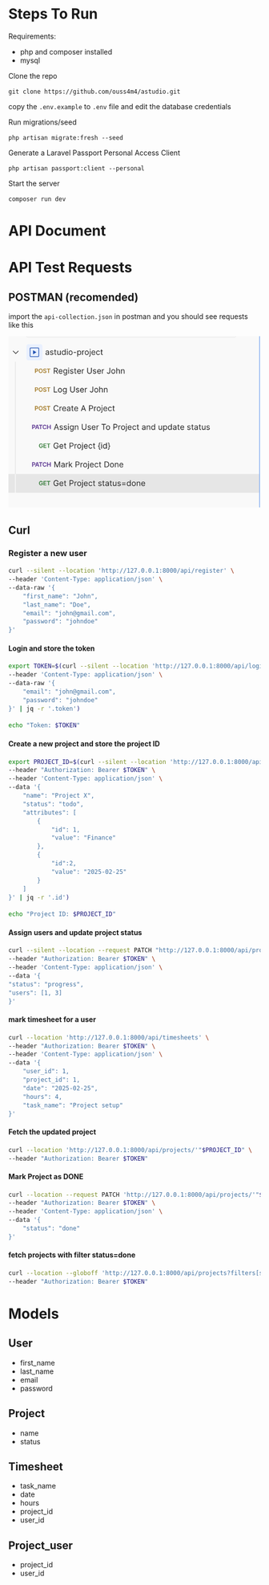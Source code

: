 # Steps To Run

Requirements:

-   php and composer installed
-   mysql

Clone the repo

```shell
git clone https://github.com/ouss4m4/astudio.git
```

copy the `.env.example` to `.env` file and edit the database credentials

Run migrations/seed

```shell
php artisan migrate:fresh --seed
```

Generate a Laravel Passport Personal Access Client

```shell
php artisan passport:client --personal
```

Start the server

```shell
composer run dev
```

# API Document

# API Test Requests

## POSTMAN (recomended)

import the `api-collection.json` in postman
and you should see requests like this

![postman request](./postman.png)

## Curl

### Register a new user

```bash
curl --silent --location 'http://127.0.0.1:8000/api/register' \
--header 'Content-Type: application/json' \
--data-raw '{
    "first_name": "John",
    "last_name": "Doe",
    "email": "john@gmail.com",
    "password": "johndoe"
}'
```

#### Login and store the token

```bash
export TOKEN=$(curl --silent --location 'http://127.0.0.1:8000/api/login' \
--header 'Content-Type: application/json' \
--data-raw '{
    "email": "john@gmail.com",
    "password": "johndoe"
}' | jq -r '.token')

echo "Token: $TOKEN"
```

#### Create a new project and store the project ID

```bash
export PROJECT_ID=$(curl --silent --location 'http://127.0.0.1:8000/api/projects' \
--header "Authorization: Bearer $TOKEN" \
--header 'Content-Type: application/json' \
--data '{
    "name": "Project X",
    "status": "todo",
    "attributes": [
        {
            "id": 1,
            "value": "Finance"
        },
        {
            "id":2,
            "value": "2025-02-25"
        }
    ]
}' | jq -r '.id')

echo "Project ID: $PROJECT_ID"
```

#### Assign users and update project status

```bash
curl --silent --location --request PATCH "http://127.0.0.1:8000/api/projects/$PROJECT_ID" \
--header "Authorization: Bearer $TOKEN" \
--header 'Content-Type: application/json' \
--data '{
"status": "progress",
"users": [1, 3]
}'
```

#### mark timesheet for a user

```bash
curl --location 'http://127.0.0.1:8000/api/timesheets' \
--header "Authorization: Bearer $TOKEN" \
--header 'Content-Type: application/json' \
--data '{
    "user_id": 1,
    "project_id": 1,
    "date": "2025-02-25",
    "hours": 4,
    "task_name": "Project setup"
}'
```

#### Fetch the updated project

```bash
curl --location 'http://127.0.0.1:8000/api/projects/'"$PROJECT_ID" \
--header "Authorization: Bearer $TOKEN"
```

#### Mark Project as DONE

```bash
curl --location --request PATCH 'http://127.0.0.1:8000/api/projects/'"$PROJECT_ID" \
--header "Authorization: Bearer $TOKEN" \
--header 'Content-Type: application/json' \
--data '{
    "status": "done"
}'
```

#### fetch projects with filter status=done

```bash
curl --location --globoff 'http://127.0.0.1:8000/api/projects?filters[status]=done' \
--header "Authorization: Bearer $TOKEN"
```

# Models

## User

-   first_name
-   last_name
-   email
-   password

## Project

-   name
-   status

## Timesheet

-   task_name
-   date
-   hours
-   project_id
-   user_id

## Project_user

-   project_id
-   user_id

